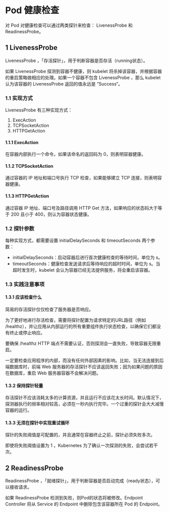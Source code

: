 # Pod 健康检查

对 Pod 对健康检查可以通过两类探针来检查： LivenessProbe 和 ReadinessProbe。

## 1 LivenessProbe 

LivenessProbe ，「存活探针」，用于判断容器是否存活（running状态）。

如果 LivenessProbe 探测到容器不健康，则 kubelet 将杀掉该容器，并根据容器的重启策略做相应的处理。如果一个容器不包含 LivenessProbe ，那么 kubelet 认为该容器的 LivenessProbe 返回的值永远是 “Success“。

### 1.1 实现方式

LivenessProbe 有三种实现方式：

1. ExecAction
2. TCPSocketAction
3. HTTPGetAction

#### 1.1.1 ExecAction

在容器内部执行一个命令，如果该命名的返回码为 0，则表明容器健康。

#### 1.1.2 TCPSocketAction

通过容器的 IP 地址和端口号执行 TCP 检查，如果能够建立 TCP 连接，则表明容器健康。

#### 1.1.3 HTTPGetAction

通过容器 IP 地址、端口号及路径调用 HTTP Get 方法，如果响应的状态码大于等于 200 且小于 400，则认为容器状态健康。

### 1.2 探针参数

每种实现方式，都需要设置 initialDelaySeconds 和 timeoutSeconds 两个参数：

* initialDelaySeconds：启动容器后进行首次健康检查的等待时间，单位为 s。
* timeoutSeconds：健康检查发送请求后等待响应的超时时间，单位为 s。当超时发生时，kubelet 会认为容器已经无法提供服务，将会重启该容器。

### 1.3 实践注意事项

#### 1.3.1 应该检查什么

简易的存活探针仅仅检查了服务器是否响应。

为了更好地进行存活检查，需要将探针配置为请求特定的URL路径（例如 /healthz），并让应用从内部运行的所有重要组件执行状态检查，以确保它们都没有终止或停止响应。

要确保 /healthz HTTP 端点不需要认证，否则探测会一直失败，导致容器无限重启。

一定要检查应用程序的内部，而没有任何外部因素的影响。比如，当无法连接到后端数据库时，前端 Web 服务器的存活探针不应该返回失败；因为如果问题的原因在数据库，重启 Web 服务器容器不会解决问题。

#### 1.3.2 保持探针轻量

存活探针不应该消耗太多的计算资源，并且运行不应该花太长时间。默认情况下，探测器执行的频率相对较高，必须在一秒内执行完毕。一个过重的探针会大大减慢容器的运行。

#### 1.3.3 无须在探针中实现重试循环

探针的失败阈值是可配置的，并且通常在容器终止之前，探针必须失败多次。

即使将失败阈值设置为 1 ，Kubernetes 为了确认一次探测的失败，会尝试若干次。

## 2 ReadinessProbe 

ReadinessProbe ，「就绪探针」，用于判断容器是否启动完成（ready状态），可以接收请求。

如果 ReadinessProbe 检测到失败，则Pod的状态将被修改。Endpoint Controller 将从 Service 的 Endpoint 中删除包含该容器所在 Pod 的 Endpoint。



